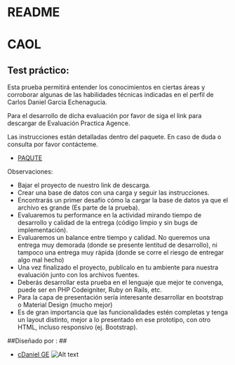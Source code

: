 # README #

# CAOL

## Test práctico: ##


Esta prueba permitirá entender los conocimientos en ciertas áreas y corroborar algunas de las habilidades técnicas indicadas en el perfil de Carlos Daniel Garcia Echenagucia. 

Para el desarrollo de dicha evaluación por favor de siga el link para descargar de Evaluación Practica Agence.

Las instrucciones están detalladas dentro del paquete. En caso de duda o consulta por favor contácteme. 

* [PAQUTE](http://caol.agence.com.br/paquete_evaluacion_es.rar) 
 
Observaciones:
 
* Bajar el proyecto de nuestro link de descarga.
* Crear una base de datos con una carga y seguir las instrucciones.
* Encontrarás un primer desafío cómo la cargar la base de datos ya que el archivo es grande (Es parte de la prueba).
* Evaluaremos tu performance en la actividad mirando tiempo de desarrollo y calidad de la entrega (código limpio y sin bugs de implementación).
* Evaluaremos un balance entre tiempo y calidad.  No queremos una entrega muy demorada (donde se presente lentitud de desarrollo), ni tampoco una entrega muy rápida (donde se corre el riesgo de entregar algo mal hecho)
* Una vez finalizado el proyecto, publícalo en tu ambiente para nuestra evaluación junto con los archivos fuentes.
* Deberás desarrollar esta prueba en el lenguaje que mejor te convenga, puede ser en PHP Codeigniter, Ruby on Rails, etc.
* Para la capa de presentación sería interesante desarrollar en bootstrap o Material Design (mucho mejor)
* Es de gran importancia que las funcionalidades estén completas y tenga un layout distinto, mejor a lo presentado en ese prototipo, con otro HTML,  incluso responsivo (ej. Bootstrap).


##Diseñado por : ##
* [cDaniel GE](https://github.com/cdanielge)
![Alt text](https://avatars0.githubusercontent.com/u/8324782?v=3&u=86621fcce09d699436004e6b1542f2b1e3c117f0&s=400)

